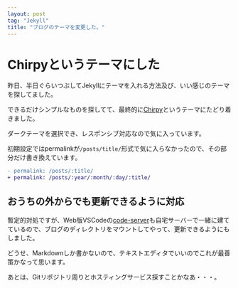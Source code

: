 ```yaml
---
layout: post
tag: "Jekyll"
title: "ブログのテーマを変更した。"
---
```


# Chirpyというテーマにした
昨日、半日ぐらいつぶしてJekyllにテーマを入れる方法及び、いい感じのテーマを探してました。

できるだけシンプルなものを探してて、最終的に[Chirpy](https://github.com/cotes2020/jekyll-theme-chirpy)というテーマにたどり着きました。

ダークテーマを選択でき、レスポンシブ対応なので気に入っています。

初期設定ではpermalinkが`/posts/title/`形式で気に入らなかったので、その部分だけ書き換えています。
```diff
- permalink: /posts/:title/
+ permalink: /posts/:year/:month/:day/:title/
```
## おうちの外からでも更新できるように対応
暫定的対処ですが、Web版VSCodeの[code-server](https://github.com/coder/code-server)も自宅サーバーで一緒に建てているので、ブログのディレクトリをマウントしてやって、更新できるようにもしました。

どうせ、Markdownしか書かないので、テキストエディタでいいのでこれが最善策かなって思います。

あとは、Gitリポジトリ周りとホスティングサービス探すことかなあ・・・。